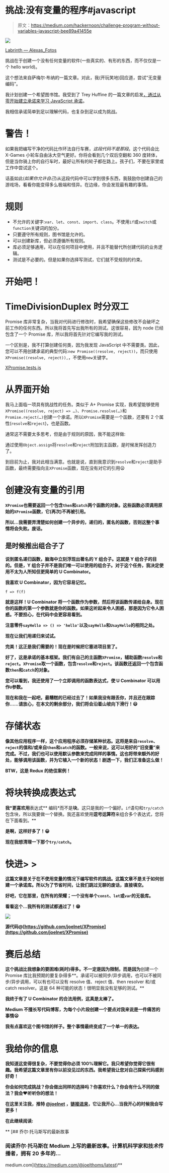 # 挑战:没有变量的程序#javascript

> 原文：<https://medium.com/hackernoon/challenge-program-without-variables-javascript-bee89a41455e>

![](img/69b21b8ae19f9f1eeaa6db5b81b0310a.png)

[Labrinth — Alexas_Fotos](https://pixabay.com/en/labyrinth-wood-play-ball-red-fun-1738039/)

挑战在于创建一个没有任何变量的软件(一些真实的、有形的东西，而不仅仅是一个 hello world)。

这个想法来自萨梅尔·布纳的一篇文章。对此，我(开玩笑地)回应道，尝试“无变量编码”。

我计划创建一个希望图书馆。我受到了 Trey Huffine 的一篇文章的启发[，](https://medium.com/u/47e700e59e44?source=post_page-----bee89a41455e--------------------------------)[通过从零开始建立承诺来学习 JavaScript 承诺](/gitconnected/understand-javascript-promises-by-building-a-promise-from-scratch-84c0fd855720)。

我相信承诺简单到足以理解代码，也复杂到足以成为挑战。

# 警告！

如果我把编写干净的代码比作环法自行车赛，*这段代码不是那段*。这个代码会比 X-Games 小轮车自由泳大空气更好。你将会看到几个双后空翻和 360 度转体，但是当你骑上你的自行车时，最好让所有的轮子都在路上。孩子们，不要在家里或工作中尝试这个。

话虽如此(*如果你允许自己*)从这段代码中可以学到很多东西，我鼓励你创建自己的游戏场，看看你能变得多么极端和怪异。在边缘，你会发现最有趣的事情。

# 规则

*   不允许的关键字:`var`、`let`、`const`、`import`、`class`。不使用`if`或`switch`或`function`关键词的加分。
*   只要遵守所有规则，图书馆是允许的。
*   可以创建新库，但必须遵循所有规则。
*   库必须足够通用，可以在任何项目中使用，并且不能替代所创建代码的业务逻辑。
*   测试是不必要的。但是如果你选择写测试，它们就不受规则的约束。

# 开始吧！

# TimeDivisionDuplex 时分双工

Promise 库非常复杂，当我对代码进行修改时，我希望确保这些修改不会破坏之前工作的任何东西。所以我将首先写出我所有的测试。这很容易，因为 node 已经包含了一个 Promise 库，所以我将首先针对它编写我的测试。

一个区别是，我不打算创建任何类，因为我发现 JavaScript 中不需要类。因此，您可以不用创建承诺的典型代码:`new Promise((resolve, reject))`，而只使用`XPromise((resolve, reject)),`，不使用`new`关键字。

[XPromise.tests.js](https://gist.github.com/joelnet/29c273cb83a3ec2b290eaaf8f18d77f0)

# 从界面开始

我马上面临一项具有挑战性的任务。类似于 A+ Promise 实现，我希望能够使用`XPromise((resolve, reject) => …)`、`Promise.resolve(…)`和`Promise.reject(…)`创建一个承诺。所以`XPromise`需要是一个函数，还要有 2 个属性(`resolve`和`reject`)，也是函数。

通常这不需要太多思考，但是由于规则的原因，我不能这样做:

通过使用`Object.assign`将`resolve`和`reject`附加到主函数，是时候发挥创造力了。

到目前为止，我对此相当满意。也就是说，直到我意识到`resolve`和`reject`是助手函数，最终需要指向主`XPromise`函数，现在没有对它的引用😦

# 创建没有变量的引用

**`XPromise`也需要返回一个包含`then`和`catch`两个函数的对象。这些函数必须调用原始的`XPromise`函数，它(再次)不再被引用。**

**所以…我需要弄清楚如何创建一个异步的，递归的，匿名的函数，否则这整个事情将会失败。废话。**

## **是时候推出组合子了**

**说到匿名递归函数，脑海中立刻浮现出著名的 Y 组合子。这就是 Y 组合子的目的。但是，Y 组合子并不是我们唯一可以使用的组合子。对于这个任务，我决定使用不太为人所知但更简单的 U Combinator。**

**我喜欢 U Combinator，因为它容易记忆。**

```
f => f(f)
```

**就是这样！U Combinator 将一个函数作为参数，然后将该函数传递给自身。现在你的函数的第一个参数就是你的函数。如果这听起来令人困惑，那是因为它令人困惑。不要担心，在代码中会更容易看到。**

**注意零件`sayHello => () => 'hello'`以及`sayHello`和`UsayHello`的相同之处。**

**现在让我们用递归来试试。**

**完美！这正是我们需要的！现在是时候把它塞进项目里了。**

**好了，这是承诺的基本框架。我们有自己的主函数`XPromise`，辅助函数`resolve`和`reject`。`XPromise`取一个函数，包含`resolve`和`reject`。该函数还返回一个包含函数`then`和`catch`的对象。**

**您可以看到，我还使用了一个立即调用的函数表达式，使 U Combinator 可以用作`U`参数。**

**现在和我在一起吧，最糟糕的已经过去了！如果我没有跟丢你，并且还在跟踪你……请放心，在本文的剩余部分，我们将会沿着山坡向下滑行！😃**

# ****存储状态****

**像其他应用程序一样，这个应用程序必须存储某种状态。这将是来自`resolve`、`reject`的值和/或来自`then`和`catch`的函数。一般来说，这可以用好的“旧变量”来完成。不过，我们也可以使用默认参数来完成同样的事情。这也将带来额外的好处，能够调用该函数，并为它植入一个新的状态！剧透一下，我们正准备这么做！**

**BTW，这是 Redux 的绝佳案例！**

# ****将块转换成表达式****

**我*更喜欢用**表达式** 编码*而不是**块**。这只是我的一个偏好。`if`语句和`try/catch`包含块，所以我要做一个替换。我还喜欢使用**逗号运算符**来组合多个表达式，您将在下面看到。**

**是啊，这样好多了！😀**

**现在我想清理一下那个`try/catch`。**

# ****快进> >****

**这篇文章是关于在不使用变量的情况下编写软件的挑战。这篇文章不是关于如何创建一个承诺库。所以为了节省时间，让我们跳过无聊的废话，直接填空。**

**好吧，它在那里，在所有的荣耀；一个没有单个`const`、`let`或`var`的无极库。**

**看看这个…我所有的测试都通过了！😁**

**![](img/2c573ca283a6ca319424c3204dfb1aea.png)**

**源代码@[https://github.com/joelnet/XPromise](https://github.com/joelnet/XPromise)**

# **赛后总结**

**这个挑战比我想象的要困难(耗时)得多。不一定是因为限制，而是因为**创建一个 Promise 库比我预期的要复杂得多**。承诺可以被同步/异步调用，也可以不被同步/异步调用，可以有也可以没有 resolve 值、reject 值、then resolver 和/或 catch resolver。这是 64 种可能的状态！很明显我没有足够的测试。**

**我终于有了 U Combinator 的合法用例，这真是太棒了。**

**Medium 不擅长写代码博客，为每个小片段创建一个要点对我来说是一件痛苦的事情😦**

**我有点喜欢这个图书馆的样子。整个事情最终变成了一个单一的表达。**

# **我给你的信息**

**我知道这变得很复杂，不要觉得你必须 100%理解它。我只希望你觉得它很有趣。我希望这篇文章里有你以前没见过的东西。我希望我让您对自己探索代码感到好奇！**

**你会如何完成挑战？你会做出同样的选择吗？你喜欢什么？你会有什么不同的做法？我会❤️听听你的想法！**

**在这里关注我，推特 [@joelnet](https://twitter.com/joelnet) ，[链接进来](https://www.linkedin.com/in/joel-thoms/)，它让我开心…当我开心的时候我会写更多！**

**在此继续阅读:**

**[](https://medium.com/@joelthoms/latest) [## 乔尔·托马斯写的最新故事

### 阅读乔尔·托马斯在 Medium 上写的最新故事。计算机科学家和技术传播者，拥有 20 多年的…

medium.com](https://medium.com/@joelthoms/latest)**